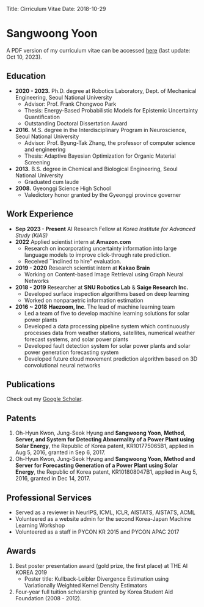Title: Cirriculum Vitae 
Date: 2018-10-29

Sangwoong Yoon
===================

A PDF version of my curriculum vitae can be accessed [here]({filename}/pdfs/CV___Sangwoong_Yoon_v20231010.pdf) (last update: Oct 10, 2023).


## Education  



* **2020 - 2023.** Ph.D. degree at Robotics Laboratory, Dept. of Mechanical Engineering, Seoul National University
    - Advisor: Prof. Frank Chongwoo Park
    - Thesis: Energy-Based Probabilistic Models for Epistemic Uncertainty Quantification
    - Outstanding Doctoral Dissertation Award
* **2016.** M.S. degree in the Interdisciplinary Program in Neuroscience, Seoul National University   
    - Advisor: Prof. Byung-Tak Zhang, the professor of computer science and engineering  
    - Thesis: Adaptive Bayesian Optimization for Organic Material Screening  
* **2013\.** B.S. degree in Chemical and Biological Engineering, Seoul National University   
    - Graduated cum laude
* **2008\.** Gyeonggi Science High School
    - Valedictory honor granted by the Gyeonggi province governer


## Work Experience

* **Sep 2023 - Present** AI Research Fellow at *Korea Institute for Advanced Study (KIAS)*
* **2022** Applied scientist intern at **Amazon.com**
    * Research on incorporating uncertainty information into large language models to improve click-through rate prediction. 
    * Received ``inclined to hire" evaluation.
* **2019 - 2020** Research scientist intern at **Kakao Brain**
    * Working on Content-based Image Retrieval using Graph Neural Networks
* **2018 - 2019** Researcher at **SNU Robotics Lab** & **Saige Research Inc.**
    * Developed surface inspection algorithms based on deep learning
    * Worked on nonparaetric information estimation
* **2016 ~ 2018** **Haezoom, Inc**. The lead of machine learning team
    * Led a team of five to develop machine learning solutions for solar power plants
    * Developed a data processing pipeline system which continuously processes data from weather stations, satellites, numerical weather forecast systems, and solar power plants
    * Developed fault detection system for solar power plants and solar power generation forecasting system
    * Developed future cloud movement prediction algorithm based on 3D convolutional neural networks

## Publications

Check out my [Google Scholar](https://scholar.google.co.kr/citations?user=cH2rjfIAAAAJ).

## Patents

1. Oh-Hyun Kwon, Jung-Seok Hyung and **Sangwoong Yoon**, **Method, Server, and System for Detecting Abnormality of a Power Plant using Solar Energy**, the Republic of Korea patent, KR101775065B1, applied in Aug 5, 2016, granted in Sep 6, 2017.
2. Oh-Hyun Kwon, Jung-Seok Hyung and **Sangwoong Yoon**, **Method and Server for Forecasting Generation of a Power Plant using Solar Energy**, the Republic of Korea patent, KR101808047B1, applied in Aug 5, 2016, granted in Dec 14, 2017.


## Professional Services

* Served as a reviewer in NeurIPS, ICML, ICLR, AISTATS, AISTATS, ACML
* Volunteered as a website admin for the second Korea-Japan Machine Learning Workshop
* Volunteered as a staff in PYCON KR 2015 and PYCON APAC 2017


## Awards

1. Best poster presentation award (gold prize, the first place) at THE AI KOREA 2019
    * Poster title: Kullback-Leibler Divergence Estimation using Variationally Weighted Kernel Density Estimators
2. Four-year full tuition scholarship granted by Korea Student Aid Foundation (2008 - 2012).
